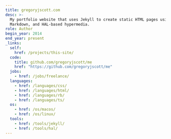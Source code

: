 ```yaml
---
title: gregoryjscott.com
desc: >-
  My portfolio website that uses Jekyll to create static HTML pages using YAML,
  Markdown, and HAL-based hypermedia.
role: Author
begin_year: 2014
end_year: present
_links:
  self:
    href: /projects/this-site/
  code:
    title: github.com/gregoryjscott/me
    href: "https://github.com/gregoryjscott/me"
  jobs:
    - href: /jobs/freelance/
  languages:
    - href: /languages/css/
    - href: /languages/html/
    - href: /languages/rb/
    - href: /languages/ts/
  os:
    - href: /os/macos/
    - href: /os/linux/
  tools:
    - href: /tools/jekyll/
    - href: /tools/hal/
---
```

